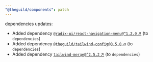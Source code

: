 ```yaml
---
"@theguild/components": patch
---
```

dependencies updates:
  - Added dependency [`@radix-ui/react-navigation-menu@^1.2.0` ↗︎](https://www.npmjs.com/package/@radix-ui/react-navigation-menu/v/1.2.0) (to `dependencies`)
  - Added dependency [`@theguild/tailwind-config@0.5.0` ↗︎](https://www.npmjs.com/package/@theguild/tailwind-config/v/0.5.0) (to `dependencies`)
  - Added dependency [`tailwind-merge@^2.5.2` ↗︎](https://www.npmjs.com/package/tailwind-merge/v/2.5.2) (to `dependencies`)
